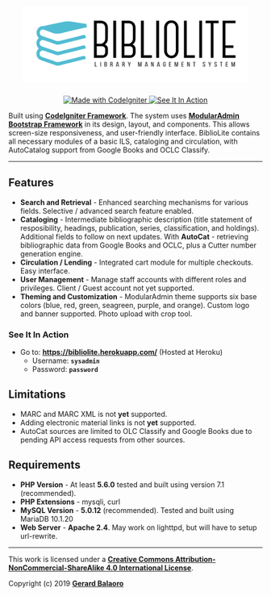 <div align="center">
    <h1>
        <img alt="BIBLIOLITE - INTEGRATED LIBRARY SYSTEM" src="cover.svg" height="150"/>
    </h1>
    <p>
        <a href="https://codeigniter.com/" target="_blank">
            <img alt="Made with CodeIgniter" src="https://img.shields.io/badge/Made_with-CodeIgniter-EE4623.svg?longCache=true&style=for-the-badge&logo=codeigniter"/>
        </a>
        <a href="https://bibliolite.herokuapp.com" target="_blank">
            <img alt="See It In Action" src="https://img.shields.io/badge/See_It_In_Action-@Heroku-512DA8.svg?longCache=true&style=for-the-badge&logo=heroku"/>
        </a>
    </p>
</div>

Built using **[CodeIgniter Framework](https://codeigniter.com)**. The system uses **[ModularAdmin Bootstrap Framework](https://github.com/modularcode/modular-admin-html)** in its design, layout, and components. This allows screen-size responsiveness, and user-friendly interface. BiblioLite contains all necessary modules of a basic ILS, cataloging and circulation, with AutoCatalog support from Google Books and OCLC Classify.

----

## Features

* **Search and Retrieval** - Enhanced searching mechanisms for various fields. Selective / advanced search feature enabled.
* **Cataloging** - Intermediate bibliographic description (title statement of resposibility, headings, publication, series, classification, and holdings). Additional fields to follow on next updates. With **AutoCat** - retrieving bibliographic data from Google Books and OCLC, plus a Cutter number generation engine.
* **Circulation / Lending** - Integrated cart module for multiple checkouts. Easy interface.
* **User Management** - Manage staff accounts with different roles and privileges. Client / Guest account not yet supported.
* **Theming and Customization** - ModularAdmin theme supports six base colors (blue, red, green, seagreen, purple, and orange). Custom logo and banner supported. Photo upload with crop tool.

### See It In Action

* Go to: **<https://bibliolite.herokuapp.com/>** (Hosted at Heroku)
    - Username: **`sysadmin`**
    - Password: **`password`**

## Limitations

* MARC and MARC XML is not **yet** supported.
* Adding electronic material links is not **yet** supported.
* AutoCat sources are limited to OLC Classify and Google Books due to pending API access requests from other sources.

## Requirements

* **PHP Version** - At least **5.6.0** tested and built using version 7.1 (recommended).
* **PHP Extensions** - mysqli, curl
* **MySQL Version** - **5.0.12** (recommended). Tested and built using MariaDB 10.1.20
* **Web Server** - **Apache 2.4**. May work on lighttpd, but will have to setup url-rewrite.
     
----

This work is licensed under a **[Creative Commons Attribution-NonCommercial-ShareAlike 4.0 International License](https://creativecommons.org/licenses/by-nc-sa/4.0/legalcode)**.

Copyright (c) 2019 **[Gerard Balaoro](mailto:gmbalaoro@outlook.com)**

